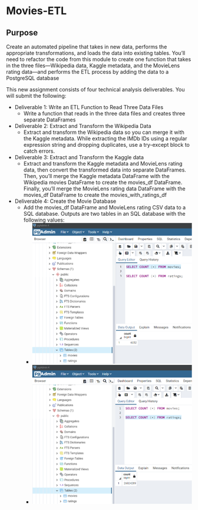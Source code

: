 # Movies-ETL

## Purpose
Create an automated pipeline that takes in new data, performs the appropriate transformations, and loads the data into existing tables. You’ll need to refactor the code from this module to create one function that takes in the three files—Wikipedia data, Kaggle metadata, and the MovieLens rating data—and performs the ETL process by adding the data to a PostgreSQL database

This new assignment consists of four technical analysis deliverables. You will submit the following:

- Deliverable 1: Write an ETL Function to Read Three Data Files
    - Write a function that reads in the three data files and creates three separate DataFrames
- Deliverable 2: Extract and Transform the Wikipedia Data
    - Extract and transform the Wikipedia data so you can merge it with the Kaggle metadata. While extracting the IMDb IDs using a regular expression string and dropping duplicates, use a try-except block to catch errors.
- Deliverable 3: Extract and Transform the Kaggle data
    - Extract and transform the Kaggle metadata and MovieLens rating data, then convert the transformed data into separate DataFrames. Then, you’ll merge the Kaggle metadata DataFrame with the Wikipedia movies DataFrame to create the movies_df DataFrame. Finally, you’ll merge the MovieLens rating data DataFrame with the movies_df DataFrame to create the movies_with_ratings_df
- Deliverable 4: Create the Movie Database
    - Add the movies_df DataFrame and MovieLens rating CSV data to a SQL database.  Outputs are two tables in an SQL database with the following values:
        - ![Movie Queries](Resources/movies_query.png)
        - ![Rating Queries](Resources/ratings_query.png)